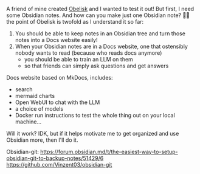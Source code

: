 A friend of mine created [Obelisk](https://usrbinkat.github.io/obelisk/#rag-system) and I wanted to test it out! But first, I need some Obsidian notes. And how can you make just one Obsidian note? 🎵😅 the point of Obelisk is twofold as I understand it so far:

1. You should be able to keep notes in an Obsidian tree and turn those notes into a Docs website easily!
2. When your Obsidian notes are in a Docs website, one that ostensibly nobody wants to read (because who reads docs anymore)
	* you should be able to train an LLM on them
	* so that friends can simply ask questions and get answers

Docs website based on MkDocs, includes:
* search
* mermaid charts
* Open WebUI to chat with the LLM
* a choice of models
* Docker run instructions to test the whole thing out on your local machine...

Will it work? IDK, but if it helps motivate me to get organized and use Obsidian more, then I'll do it.

Obsidian-git: https://forum.obsidian.md/t/the-easiest-way-to-setup-obsidian-git-to-backup-notes/51429/6
https://github.com/Vinzent03/obsidian-git